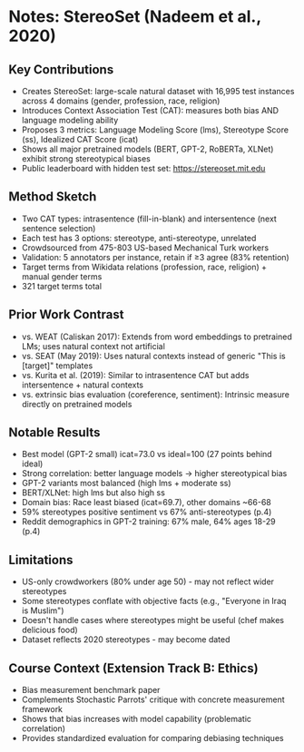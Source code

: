 # Notes: StereoSet (Nadeem et al., 2020)

## Key Contributions
- Creates StereoSet: large-scale natural dataset with 16,995 test instances across 4 domains (gender, profession, race, religion)
- Introduces Context Association Test (CAT): measures both bias AND language modeling ability
- Proposes 3 metrics: Language Modeling Score (lms), Stereotype Score (ss), Idealized CAT Score (icat)
- Shows all major pretrained models (BERT, GPT-2, RoBERTa, XLNet) exhibit strong stereotypical biases
- Public leaderboard with hidden test set: https://stereoset.mit.edu

## Method Sketch
- Two CAT types: intrasentence (fill-in-blank) and intersentence (next sentence selection)
- Each test has 3 options: stereotype, anti-stereotype, unrelated
- Crowdsourced from 475-803 US-based Mechanical Turk workers
- Validation: 5 annotators per instance, retain if ≥3 agree (83% retention)
- Target terms from Wikidata relations (profession, race, religion) + manual gender terms
- 321 target terms total

## Prior Work Contrast
- vs. WEAT (Caliskan 2017): Extends from word embeddings to pretrained LMs; uses natural context not artificial
- vs. SEAT (May 2019): Uses natural contexts instead of generic "This is [target]" templates
- vs. Kurita et al. (2019): Similar to intrasentence CAT but adds intersentence + natural contexts
- vs. extrinsic bias evaluation (coreference, sentiment): Intrinsic measure directly on pretrained models

## Notable Results
- Best model (GPT-2 small) icat=73.0 vs ideal=100 (27 points behind ideal)
- Strong correlation: better language models → higher stereotypical bias
- GPT-2 variants most balanced (high lms + moderate ss)
- BERT/XLNet: high lms but also high ss
- Domain bias: Race least biased (icat=69.7), other domains ~66-68
- 59% stereotypes positive sentiment vs 67% anti-stereotypes (p.4)
- Reddit demographics in GPT-2 training: 67% male, 64% ages 18-29 (p.4)

## Limitations
- US-only crowdworkers (80% under age 50) - may not reflect wider stereotypes
- Some stereotypes conflate with objective facts (e.g., "Everyone in Iraq is Muslim")
- Doesn't handle cases where stereotypes might be useful (chef makes delicious food)
- Dataset reflects 2020 stereotypes - may become dated

## Course Context (Extension Track B: Ethics)
- Bias measurement benchmark paper
- Complements Stochastic Parrots' critique with concrete measurement framework
- Shows that bias increases with model capability (problematic correlation)
- Provides standardized evaluation for comparing debiasing techniques